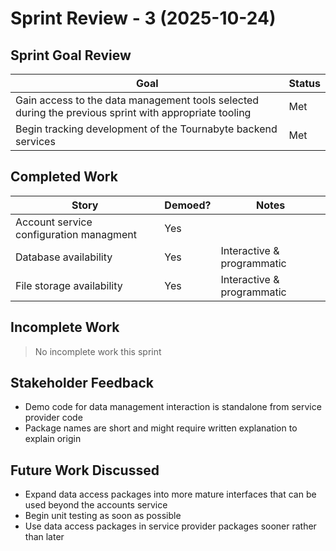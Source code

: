 # Sprint Review - 3 (2025-10-24)

## Sprint Goal Review
<!-- Review of goal(s) made during this sprint's planning meeting -->
<!-- Declare whether goals were (met / partially met / not met) and explain -->
| Goal | Status |
| ---- | ------ |
| Gain access to the data management tools selected during the previous sprint with appropriate tooling | Met |
| Begin tracking development of the Tournabyte backend services | Met |

## Completed Work

| Story | Demoed? | Notes |
| ----- | ------- | ----- |
| Account service configuration managment | Yes |  |
| Database availability | Yes | Interactive & programmatic |
| File storage availability | Yes | Interactive & programmatic |

## Incomplete Work

> No incomplete work this sprint

## Stakeholder Feedback
<!-- Capture of discussion about work completeness, reactions to demos, and any suggestions made -->
- Demo code for data management interaction is standalone from service provider code
- Package names are short and might require written explanation to explain origin

## Future Work Discussed
<!-- Initial clarifications on any suggestions made. Add to backlog, but make no commitments -->
- Expand data access packages into more mature interfaces that can be used beyond the accounts service
- Begin unit testing as soon as possible
- Use data access packages in service provider packages sooner rather than later
